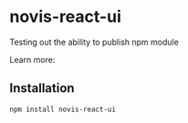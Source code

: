 # novis-react-ui

Testing out the ability to publish npm module 

Learn more: 

## Installation

```
npm install novis-react-ui
```
